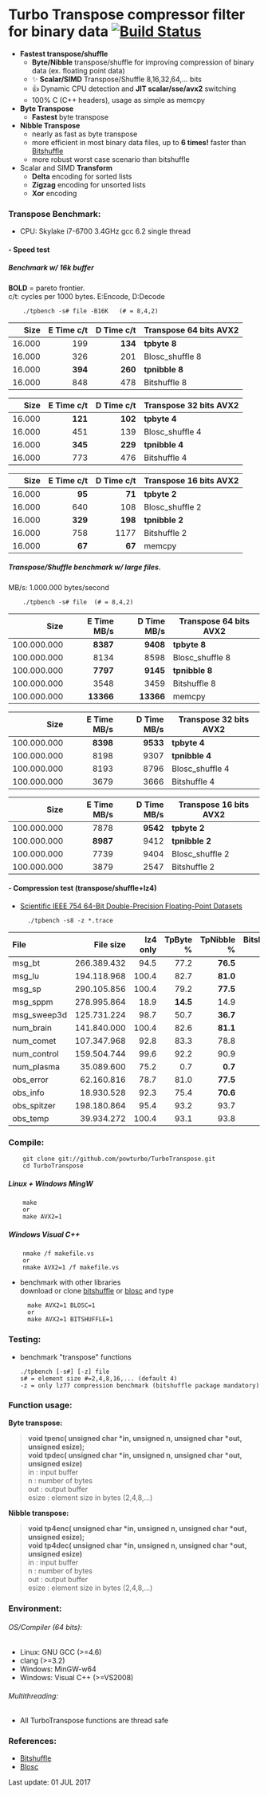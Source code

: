 Turbo Transpose compressor filter for binary data [![Build Status](https://travis-ci.org/powturbo/TurboTranspose.svg?branch=master)](https://travis-ci.org/powturbo/TurboTranspose)
======================================
* **Fastest transpose/shuffle**
  * **Byte/Nibble** transpose/shuffle for improving compression of binary data (ex. floating point data)
  * :sparkles: **Scalar/SIMD** Transpose/Shuffle 8,16,32,64,... bits
  * :+1: Dynamic CPU detection and **JIT scalar/sse/avx2** switching
  * 100% C (C++ headers), usage as simple as memcpy
* **Byte Transpose**
  * **Fastest** byte transpose 
* **Nibble Transpose** 
  * nearly as fast as byte transpose 
  * more efficient in most binary data files, up to **6 times!** faster than [Bitshuffle](https://github.com/kiyo-masui/bitshuffle)
  * more robust worst case scenario than bitshuffle
* Scalar and SIMD **Transform**
  * **Delta** encoding for sorted lists
  * **Zigzag** encoding for unsorted lists
  * **Xor** encoding
  
### Transpose Benchmark:
- CPU: Skylake i7-6700 3.4GHz gcc 6.2 single thread 

#### - Speed test 
##### Benchmark w/ 16k buffer

**BOLD** = pareto frontier.<br>
c/t: cycles per 1000 bytes. E:Encode, D:Decode<br> 

        ./tpbench -s# file -B16K   (# = 8,4,2)
|Size |E Time c/t|D Time c/t|Transpose 64 bits **AVX2**|
|----------:|------:|------:|-----------------------------------|
|16.000|199|**134**|**tpbyte 8**|
|16.000|326|201|Blosc_shuffle 8|
|16.000|**394**|**260**|**tpnibble 8**|
|16.000|848|478|Bitshuffle 8|

|Size |E Time c/t|D Time c/t|Transpose 32 bits **AVX2**|
|----------:|------:|------:|-----------------------------------|
|16.000|**121**|**102**|**tpbyte 4**|
|16.000|451|139|Blosc_shuffle 4|
|16.000|**345**|**229**|**tpnibble 4**|
|16.000|773|476|Bitshuffle 4|

|Size |E Time c/t|D Time c/t|Transpose 16 bits **AVX2**|
|----------:|------:|------:|-----------------------------------|
|16.000|**95**|**71**|**tpbyte 2**|
|16.000|640|108|Blosc_shuffle 2|
|16.000|**329**|**198**|**tpnibble 2**|
|16.000|758|1177|Bitshuffle 2|
|16.000|**67**|**67**|memcpy|


##### Transpose/Shuffle benchmark w/ **large** files.
MB/s: 1.000.000 bytes/second<br> 

        ./tpbench -s# file  (# = 8,4,2)
|Size |E Time MB/s|D Time MB/s|Transpose 64 bits **AVX2**|
|----------:|------:|------:|-----------------------------------|
|100.000.000|**8387**|**9408**|**tpbyte 8**|
|100.000.000|8134|8598|Blosc_shuffle 8 |
|100.000.000|**7797**|**9145**|**tpnibble 8**|
|100.000.000|3548|3459|Bitshuffle 8|
|100.000.000|**13366**|**13366**|memcpy|

|Size |E Time MB/s|D Time MB/s|Transpose 32 bits **AVX2**|
|----------:|------:|------:|-----------------------------------|
|100.000.000|**8398**|**9533**|**tpbyte 4**|
|100.000.000|8198|9307|**tpnibble 4**|
|100.000.000|8193|8796|Blosc_shuffle 4|
|100.000.000|3679|3666|Bitshuffle 4|

|Size |E Time MB/s|D Time MB/s|Transpose 16 bits **AVX2**|
|----------:|------:|------:|-----------------------------------|
|100.000.000|7878|**9542**|**tpbyte 2**|
|100.000.000|**8987**|9412|**tpnibble 2**|
|100.000.000|7739|9404|Blosc_shuffle 2|
|100.000.000|3879|2547|Bitshuffle 2|

#### - Compression test (transpose/shuffle+lz4)
- [Scientific IEEE 754 64-Bit Double-Precision Floating-Point Datasets](http://cs.txstate.edu/~burtscher/research/datasets/FPdouble/)

        ./tpbench -s8 -z *.trace
|File|File size|lz4 only|TpByte %|TpNibble %|Bitshuffle %|
|:-------------|---------:|------:|------:|-----:|-----:|
msg_bt|266.389.432|94.5|77.2|__**76.5**__|81.6|
msg_lu|194.118.968|100.4|82.7|__**81.0**__|83.7|
msg_sp|290.105.856|100.4|79.2|__**77.5**__|80.2|
msg_sppm|278.995.864|18.9|__**14.5**__|14.9|19.5|
msg_sweep3d|125.731.224|98.7|50.7|__**36.7**__|80.4|
num_brain|141.840.000|100.4|82.6|__**81.1**__|84.5|
num_comet|107.347.968|92.8|83.3|78.8|__**76.3**__|
num_control|159.504.744|99.6|92.2|90.9|__**89.4**__|
num_plasma|35.089.600|75.2|0.7|__**0.7**__|84.5|
obs_error|62.160.816|78.7|81.0|__**77.5**__|84.4|
obs_info|18.930.528|92.3|75.4|__**70.6**__|82.4|
obs_spitzer|198.180.864|95.4|93.2|93.7|__**86.4**__|
obs_temp|39.934.272|100.4|93.1|93.8|__**91.7**__|


### Compile:

  		git clone git://github.com/powturbo/TurboTranspose.git
        cd TurboTranspose

##### Linux + Windows MingW 
 
  		make
        or
  		make AVX2=1

##### Windows Visual C++

  		nmake /f makefile.vs
        or
  		nmake AVX2=1 /f makefile.vs

		
+ benchmark with other libraries<br />
  download or clone [bitshuffle](https://github.com/kiyo-masui/bitshuffle) or [blosc](https://github.com/Blosc/c-blosc) and type

		make AVX2=1 BLOSC=1
		or
		make AVX2=1 BITSHUFFLE=1

### Testing:
  + benchmark "transpose" functions <br />

        ./tpbench [-s#] [-z] file
		s# = element size #=2,4,8,16,... (default 4) 
		-z = only lz77 compression benchmark (bitshuffle package mandatory)


### Function usage:

  **Byte transpose:** 
  >**void tpenc(      unsigned char *in, unsigned n, unsigned char *out, unsigned esize);<br>
  void tpdec(      unsigned char *in, unsigned n, unsigned char *out, unsigned esize)**<br />
  in     : input buffer<br />
  n      : number of bytes<br />
  out    : output buffer<br />
  esize  : element size in bytes (2,4,8,...)<br />

   
  **Nibble transpose:** 
  >**void tp4enc(   unsigned char *in, unsigned n, unsigned char *out, unsigned esize);<br>
  void tp4dec(      unsigned char *in, unsigned n, unsigned char *out, unsigned esize)**<br />
  in     : input buffer<br />
  n      : number of bytes<br />
  out    : output buffer<br />
  esize  : element size in bytes (2,4,8,...)<br />

### Environment:

###### OS/Compiler (64 bits):
- Linux: GNU GCC (>=4.6)
- clang (>=3.2)
- Windows: MinGW-w64
- Windows: Visual C++ (>=VS2008) 

###### Multithreading:
- All TurboTranspose functions are thread safe

### References:
- [Bitshuffle](https://github.com/kiyo-masui/bitshuffle)
- [Blosc](https://github.com/Blosc/c-blosc)

Last update:  01 JUL 2017
